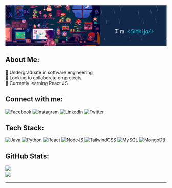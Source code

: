 <img alt="coding gif" src="https://github.com/sithijasanthiya/sithijasanthiya/blob/5065bb24414a999ff6a0de086e20d7efa6ddbe66/Hello%20there%20%2C%20I'm%20%20Sithija%20%20(1).gif">

## About Me:
🔭 Undergraduate in software engineering<br>👯  Looking to collaborate on projects<br>🌱 Currently learning React JS<br>


## Connect with me:
[![Facebook](https://img.shields.io/badge/Facebook-1877F2?style=for-the-badge&logo=facebook&logoColor=white)](https://facebook.com/sithija.santhiya) [![Instagram](	https://img.shields.io/badge/Instagram-E4405F?style=for-the-badge&logo=instagram&logoColor=white)](https://instagram.com/sithija.santhiya) [![LinkedIn](https://img.shields.io/badge/LinkedIn-0077B5?style=for-the-badge&logo=linkedin&logoColor=white)](https://linkedin.com/in/sithija-santhiya) [![Twitter](	https://img.shields.io/badge/Twitter-3a464b?style=for-the-badge&logo=twitter&logoColor=white)](https://twitter.com/SithijaSanthiya) 

## Tech Stack:
![Java](https://img.shields.io/badge/Java-ED8B00?style=for-the-badge&logo=openjdk&logoColor=white) ![Python](https://img.shields.io/badge/Python-3776AB?style=for-the-badge&logo=python&logoColor=white) ![React](https://img.shields.io/badge/React-20232A?style=for-the-badge&logo=react&logoColor=61DAFB) ![NodeJS](	https://img.shields.io/badge/Node.js-43853D?style=for-the-badge&logo=node.js&logoColor=white) ![TailwindCSS](https://img.shields.io/badge/Tailwind_CSS-38B2AC?style=for-the-badge&logo=tailwind-css&logoColor=white) ![MySQL](https://img.shields.io/badge/MySQL-005C84?style=for-the-badge&logo=mysql&logoColor=white) ![MongoDB](https://img.shields.io/badge/MongoDB-4EA94B?style=for-the-badge&logo=mongodb&logoColor=white)  
## GitHub Stats:
![](https://github-readme-stats.vercel.app/api?username=sithijasanthiya&theme=calm&hide_border=true&include_all_commits=true&count_private=true)<br/>
![](https://github-readme-streak-stats.herokuapp.com/?user=sithijasanthiya&theme=calm&hide_border=true)<br/>


---


<!-- Proudly created with GPRM ( https://gprm.itsvg.in ) -->
